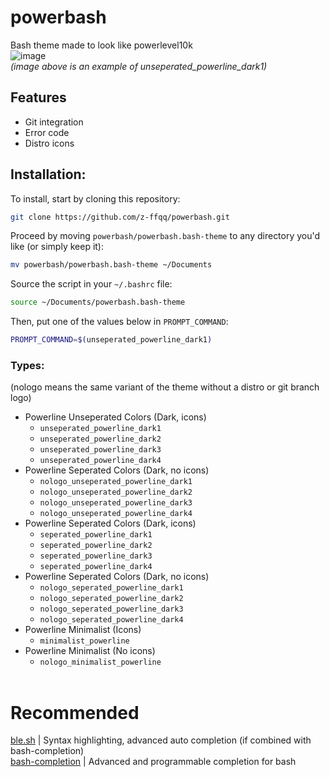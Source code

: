 # powerbash
Bash theme made to look like powerlevel10k <br />
![image](https://user-images.githubusercontent.com/36998498/208265770-34f1c1d8-c3c1-45c0-8117-c2ed764cf345.png) <br />
*(image above is an example of unseperated_powerline_dark1)*
## Features
* Git integration
* Error code
* Distro icons

## Installation:
To install, start by cloning this repository:
```bash
git clone https://github.com/z-ffqq/powerbash.git
```
Proceed by moving `powerbash/powerbash.bash-theme` to any directory you'd like (or simply keep it):
```bash
mv powerbash/powerbash.bash-theme ~/Documents
```
Source the script in your `~/.bashrc` file:
```bash
source ~/Documents/powerbash.bash-theme
```
Then, put one of the values below in `PROMPT_COMMAND`:
```bash
PROMPT_COMMAND=$(unseperated_powerline_dark1)
```
### Types:
(nologo means the same variant of the theme without a distro or git branch logo)
* Powerline Unseperated Colors (Dark, icons)
  - `unseperated_powerline_dark1`
  - `unseperated_powerline_dark2`
  - `unseperated_powerline_dark3`
  - `unseperated_powerline_dark4`
* Powerline Seperated Colors (Dark, no icons)
  - `nologo_unseperated_powerline_dark1`
  - `nologo_unseperated_powerline_dark2`
  - `nologo_unseperated_powerline_dark3`
  - `nologo_unseperated_powerline_dark4`
* Powerline Seperated Colors (Dark, icons)
  - `seperated_powerline_dark1`
  - `seperated_powerline_dark2`
  - `seperated_powerline_dark3`
  - `seperated_powerline_dark4`
* Powerline Seperated Colors (Dark, no icons)
  - `nologo_seperated_powerline_dark1`
  - `nologo_seperated_powerline_dark2`
  - `nologo_seperated_powerline_dark3`
  - `nologo_seperated_powerline_dark4`
* Powerline Minimalist (Icons)
  - `minimalist_powerline`
* Powerline Minimalist (No icons)
  - `nologo_minimalist_powerline` <br /> <br />


# Recommended
[ble.sh](https://github.com/akinomyoga/ble.sh) | Syntax highlighting, advanced auto completion (if combined with bash-completion) <br />
[bash-completion](https://github.com/scop/bash-completion) | Advanced and programmable completion for bash
